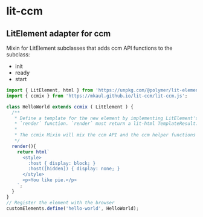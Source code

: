 # lit-ccm
## LitElement adapter for ccm

Mixin for LitElement subclasses that adds ccm API functions to the subclass:
* init
* ready
* start

```javascript
import { LitElement, html } from 'https://unpkg.com/@polymer/lit-element/lit-element.js?module';
import { ccmix } from 'https://mkaul.github.io/lit-ccm/lit-ccm.js';

class HelloWorld extends ccmix ( LitElement ) {
  /**
   * Define a template for the new element by implementing LitElement's
   * `render` function. `render` must return a lit-html TemplateResult.
   * 
   * The ccmix Mixin will mix the ccm API and the ccm helper functions into the element
   */
  render(){
    return html`
      <style>
        :host { display: block; }
        :host([hidden]) { display: none; }
      </style>
      <p>You like pie.</p>
    `;
  }
}
// Register the element with the browser
customElements.define('hello-world', HelloWorld);
```